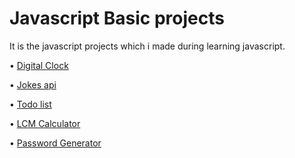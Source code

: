 # Javascript Basic projects
It is the javascript projects which i made during learning javascript.



• [Digital Clock](https://dienesh89.github.io/Javascript_basic_projects/Digital_clock/index.html)


• [Jokes api](https://dienesh89.github.io/Javascript_basic_projects/Jokes_api/index.html)


• [Todo list](https://dienesh89.github.io/Javascript_basic_projects/Todo_list/index.html)


• [LCM Calculator](
https://dienesh89.github.io/Javascript_basic_projects/lcmCalculator/index.html)


• [Password Generator](https://dienesh89.github.io/Javascript_basic_projects/password_generator/index.html)
